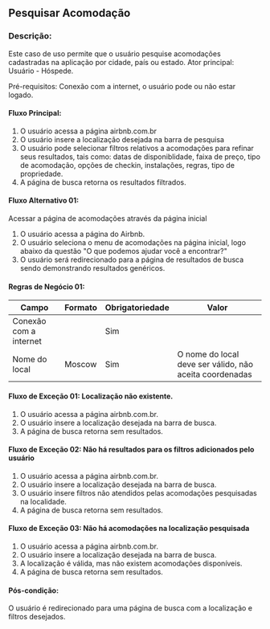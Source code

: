 ## Pesquisar Acomodação

### Descrição:
Este caso de uso permite que o usuário pesquise acomodações cadastradas na aplicação por cidade, país ou estado.
Ator principal: Usuário - Hóspede.

Pré-requisitos: Conexão com a internet, o usuário pode ou não estar logado.


####  Fluxo Principal:
1. O usuário acessa a página airbnb.com.br
2. O usuário insere a localização desejada na barra de pesquisa
3. O usuário pode selecionar filtros relativos a acomodações para refinar seus resultados, tais como: datas de disponiblidade, faixa de preço, tipo de acomodação, opções de checkin, instalações, regras, tipo de propriedade.
4. A página de busca retorna os resultados filtrados.


#### Fluxo Alternativo 01:
Acessar a página de acomodações através da página inicial
1. O usuário acessa a página do Airbnb.
2. O usuário seleciona o menu de acomodações na página inicial, logo abaixo da questão "O que podemos ajudar você a encontrar?"
3. O usuário será redirecionado para a página de resultados de busca sendo demonstrando resultados genéricos.


#### Regras de Negócio 01:

| Campo                  | Formato | Obrigatoriedade | Valor                           |
|------------------------|---------|-----------------|---------------------------------|
| Conexão com a internet |         | Sim             |  |
| Nome do local |   Moscow     | Sim             | O nome do local deve ser válido, não aceita coordenadas |




#### Fluxo de Exceção 01: Localização não existente.
1. O usuário acessa a página airbnb.com.br.
2. O usuário insere a localização desejada na barra de busca.
3. A página de busca retorna sem resultados.

#### Fluxo de Exceção 02: Não há resultados para os filtros adicionados pelo usuário
1. O usuário acessa a página airbnb.com.br.
2. O usuário insere a localização desejada na barra de busca.
3. O usuário insere filtros não atendidos pelas acomodações pesquisadas na localidade.
4. A página de busca retorna sem resultados.

#### Fluxo de Exceção 03: Não há acomodações na localização pesquisada
1. O usuário acessa a página airbnb.com.br.
2. O usuário insere a localização desejada na barra de busca.
3. A localização é válida, mas não existem acomodações disponíveis.
4. A página de busca retorna sem resultados.


#### Pós-condição:
O usuário é redirecionado para uma página de busca com a localização e filtros desejados.
